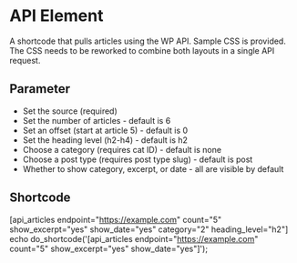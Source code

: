 # API Element
 A shortcode that pulls articles using the WP API. Sample CSS is provided. The CSS needs to be reworked to combine both layouts in a single API request.

 ## Parameter
- Set the source (required)
- Set the number of articles - default is 6
- Set an offset (start at article 5) - default is 0
- Set the heading level (h2-h4) - default is h2
- Choose a category (requires cat ID) - default is none
- Choose a post type (requires post type slug) - default is post
- Whether to show category, excerpt, or date - all are visible by default

## Shortcode

[api_articles endpoint="https://example.com" count="5" show_excerpt="yes" show_date="yes" category="2" heading_level="h2"] 
echo do_shortcode('[api_articles endpoint="https://example.com" count="5" show_excerpt="yes" show_date="yes"]');
